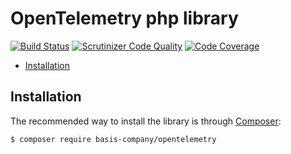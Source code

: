 # OpenTelemetry php library
[![Build Status](https://travis-ci.org/basis-company/opentelemetry-php.svg?branch=master)](https://travis-ci.org/basis-company/opentelemetry-php)
[![Scrutinizer Code Quality](https://scrutinizer-ci.com/g/basis-company/opentelemetry-php/badges/quality-score.png?b=master)](https://scrutinizer-ci.com/g/basis-company/opentelemetry-php/?branch=master)
[![Code Coverage](https://scrutinizer-ci.com/g/basis-company/opentelemetry-php/badges/coverage.png?b=master)](https://scrutinizer-ci.com/g/basis-company/opentelemetry-php/?branch=master)

- [Installation](#installation)

## Installation
The recommended way to install the library is through [Composer](http://getcomposer.org):
```
$ composer require basis-company/opentelemetry
```
